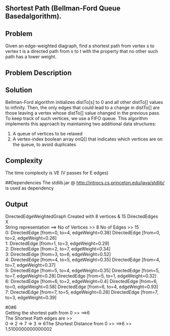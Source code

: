 ## Shortest Path (Bellman-Ford Queue Basedalgorithm).

## Problem
  
  Given an edge-weighted diagraph, find a shortest path from vertex s to vertex t is a directed path from s to t with the property that no other such path has a lower weight.
  

## Problem Description 
  
## Solution 

  Bellman-Ford algorithm initializes distTo[s] to 0 and all other distTo[] values to infinity. Then, the only edges that could lead to a change in distTo[] are those leaving a vertex whose distTo[] value changed in the previous pass. To keep track of such vertices, we use a FIFO queue. This algorithm implements this approach by maintaining two additional data structures:
  1. A queue of vertices to be relaxed   
  2. A vertex-index boolean array onQ[] that indicates which vertices are on the queue, to avoid duplicates  
 
## Complexity  
 
  The time complexity is VE (V passes for E edges)

	
##Dependencies 
 The stdlib.jar @ http://introcs.cs.princeton.edu/java/stdlib/ is used as dependency     
 
## Output 

DirectedEdgeWeightedGraph Created with  8  vertices &  15 DirectedEdges          
X      
String representation ==> No of Vertices >> 8 No of Edges >> 15            
0: DirectedEdge [from=0, to=4, edgeWeight=0.38]  DirectedEdge [from=0, to=2, edgeWeight=0.26]        
1: DirectedEdge [from=1, to=3, edgeWeight=0.29]       
2: DirectedEdge [from=2, to=7, edgeWeight=0.34]         
3: DirectedEdge [from=3, to=6, edgeWeight=0.52]        
4: DirectedEdge [from=4, to=5, edgeWeight=0.35]  DirectedEdge [from=4, to=7, edgeWeight=0.37]       
5: DirectedEdge [from=5, to=4, edgeWeight=0.35]  DirectedEdge [from=5, to=7, edgeWeight=0.28]  DirectedEdge [from=5, to=1, edgeWeight=0.32]         
6: DirectedEdge [from=6, to=2, edgeWeight=0.4]  DirectedEdge [from=6, to=0, edgeWeight=0.58]  DirectedEdge [from=6, to=4, edgeWeight=0.93]       
7: DirectedEdge [from=7, to=5, edgeWeight=0.28]  DirectedEdge [from=7, to=3, edgeWeight=0.39]      

#0#6    
Getting the shortest path from 0 >> ==>6        
The Shortest Path edges are >>    
0 => 2 => 7 => 3 => 6The Shortest Distance from 0 >> ==>6 >> 1.5100000000000002     